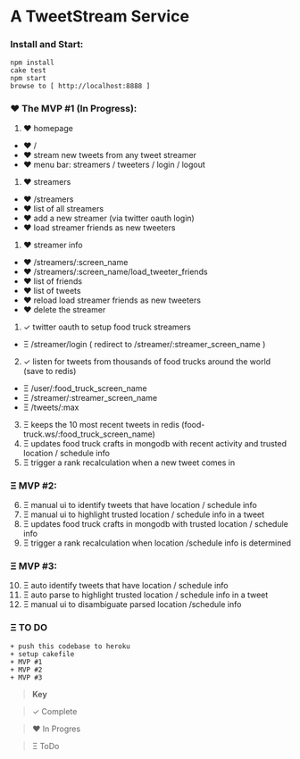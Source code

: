 # A TweetStream Service

### Install and Start:
````
npm install
cake test
npm start
browse to [ http://localhost:8888 ]
````

### &hearts; The MVP #1 (In Progress):
1. &hearts; homepage
  * &hearts; /
  * &hearts; stream new tweets from any tweet streamer
  * &hearts; menu bar: streamers / tweeters / login / logout

1. &hearts; streamers
  * &hearts; /streamers  
  * &hearts; list of all streamers
  * &hearts; add a new streamer (via twitter oauth login)
  * &hearts; load streamer friends as new tweeters

1. &hearts; streamer info
  * &hearts; /streamers/:screen_name
  * &hearts; /streamers/:screen_name/load_tweeter_friends
  * &hearts; list of friends
  * &hearts; list of tweets
  * &hearts; reload load streamer friends as new tweeters
  * &hearts; delete the streamer

1. &#10003; twitter oauth to setup food truck streamers
  * &Xi; /streamer/login ( redirect to /streamer/:streamer_screen_name )
2. &#10003; listen for tweets from thousands of food trucks around the world (save to redis)
  * &Xi; /user/:food_truck_screen_name
  * &Xi; /streamer/:streamer_screen_name
  * &Xi; /tweets/:max
3. &Xi; keeps the 10 most recent tweets in redis (food-truck.ws/:food_truck_screen_name)
4. &Xi; updates food truck crafts in mongodb with recent activity and trusted location / schedule info
5. &Xi; trigger a rank recalculation when a new tweet comes in


### &Xi; MVP #2:
6. &Xi; manual ui to identify tweets that have location / schedule info
7. &Xi; manual ui to highlight trusted location / schedule info in a tweet
8. &Xi; updates food truck crafts in mongodb with trusted location / schedule info
9. &Xi; trigger a rank recalculation when location /schedule info is determined

### &Xi; MVP #3:
10. &Xi; auto identify tweets that have location / schedule info
11. &Xi; auto parse to highlight trusted location / schedule info in a tweet
12. &Xi; manual ui to disambiguate parsed location /schedule info

### &Xi; TO DO
````
+ push this codebase to heroku
+ setup cakefile
+ MVP #1
+ MVP #2
+ MVP #3
````

> **Key**

> &#10003; Complete

> &hearts; In Progres

> &Xi; ToDo
